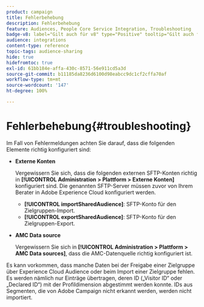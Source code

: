```yaml
---
product: campaign
title: Fehlerbehebung
description: Fehlerbehebung
feature: Audiences, People Core Service Integration, Troubleshooting
badge-v8: label="Gilt auch für v8" type="Positive" tooltip="Gilt auch für Campaign v8"
audience: integrations
content-type: reference
topic-tags: audience-sharing
hide: true
hidefromtoc: true
exl-id: 61bb184e-affa-430c-8571-56e911cd5a3d
source-git-commit: b11185da8236d6100d98eabcc9dc1cf2cffa70af
workflow-type: tm+mt
source-wordcount: '147'
ht-degree: 100%

---
```


# Fehlerbehebung{#troubleshooting}



Im Fall von Fehlermeldungen achten Sie darauf, dass die folgenden Elemente richtig konfiguriert sind:

* **Externe Konten**

  Vergewissern Sie sich, dass die folgenden externen SFTP-Konten richtig in **[!UICONTROL Administration > Plattform > Externe Konten]** konfiguriert sind. Die genannten SFTP-Server müssen zuvor von Ihrem Berater in Adobe Experience Cloud konfiguriert werden.

   * **[!UICONTROL importSharedAudience]**: SFTP-Konto für den Zielgruppen-Import.
   * **[!UICONTROL exportSharedAudience]**: SFTP-Konto für den Zielgruppen-Export.

* **AMC Data source**

  Vergewissern Sie sich in **[!UICONTROL Administration > Plattform > AMC Data sources]**, dass die AMC-Datenquelle richtig konfiguriert ist.

Es kann vorkommen, dass manche Daten bei der Freigabe einer Zielgruppe über Experience Cloud Audience oder beim Import einer Zielgruppe fehlen. Es werden nämlich nur Einträge übertragen, deren ID („Visitor ID“ oder „Declared ID“) mit der Profildimension abgestimmt werden konnte. IDs aus Segmenten, die von Adobe Campaign nicht erkannt werden, werden nicht importiert.
